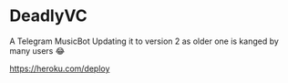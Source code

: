 # DeadlyVC
A Telegram MusicBot Updating it to version 2 as older one is kanged by many users 😂

https://heroku.com/deploy

